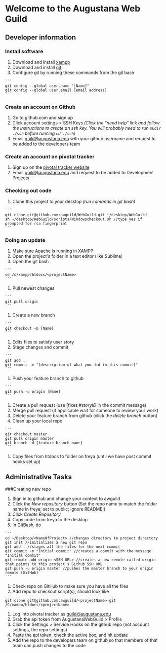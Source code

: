 # Welcome to the Augustana Web Guild

## Developer information

### Install software
  1. Download and install [xampp](http://www.apachefriends.org/en/xampp.html)
  1. Download and install [git](http://git-scm.com/downloads)
  1. Configure git by running these commands from the git bash
  
    ```
    git config --global user.name "[Name]"
    git config --global user.email [email address]
    ```

### Create an account on Github
  1. Go to github.com and sign up
  1. Click account settings > SSH Keys *(Click the "need help" link and follow the instructions to create an ssh key.  You will probably need to run ``` mkdir ./ssh ``` before running ``` cd ./ssh ```)*
  1. Email guild@augustana.edu with your github username and request to be added to the developers team

### Create an account on pivotal tracker
  1. Sign up on the [pivotal tracker website](https://www.pivotaltracker.com/)
  1. Email guild@augustana.edu and request to be added to Development Projects

### Checking out code
  1. Clone this project to your desktop *(run comands in git bash)*

    ```
    git clone git@github.com:awguild/WebGuild.git ~/desktop/WebGuild
    sh ~/desktop/WebGuild/scripts/Windowscheckout.sh //type yes if prompted for rsa fingerprint
    ```

### Doing an update
  1. Make sure Apache is running in XAMPP
  1. Open the project's folder in a text editor (like Sublime)
  1. Open the git bash 

    ```
    cd /c/xampp/htdocs/<projectName>
    ```
  1. Pull newest changes 
    
    ```
    git pull origin
    ```
  1. Create a new branch

    ```
    git checkout -b [Name]
    ```
  1. Edits files to satisfy user story
  1. Stage changes and commit
   
    ```
    git add .
    git commit -m "[description of what you did in this commit]"
    ```
  1. Push your feature branch to github

    ```
    git push -u origin [Name]
    ```
  1. Create a pull request (use [fixes #*storyID* in the commit message)
  1. Merge pull request (if applicable wait for someone to review your work)
  1. Delete your feature branch from github (click the *delete branch* button)
  1. Clean up your local repo 

    ```
    git checkout master
    git pull origin master
    git branch -d [feature branch name]
    ```
  1. Copy files from htdocs to folder on freya (until we have post commit hooks set up)

## Administrative Tasks

###Creating new repo
  1. Sign in to github and change your context to awguild
  1. Click the *New repository* button (Set the repo name to match the folder name in freya; set to public; ignore README;)
  1. Click *Create Repository*
  1. Copy code from freya to the desktop
  1. In GitBash, do 

    ```
    cd ~/Desktop/<NameOfProject> //changes directory to project directory
    git init //initializes a new git repo
    git add . //stages all the files for the next commit
    git commit -m "Initial commit" //creates a commit with the message "Initial commit"
    git remote add origin <SSH URL> //creates a new remote called origin that points to this project's Github SSH URL
    git push -u origin master //pushes the master branch to your origin remote (GitHub)
    ```
  1. Check repo on GitHub to make sure you have all the files
  1. Add repo to checkout script(s), should look like
   ```
   git clone git@github.com:awguild/<projectName>.git /C/xampp/htdocs/<projectName>
   ```
  1. Log into pivotal tracker as guild@augustana.edu
  1. Grab the api token from AugustanaWebGuild > Profile
  1. Click the Settings > Service Hooks on the github repo (not account settings, the repo settings)
  1. Paste the api token, check the active box, and hit update
  1. Add the repo to the developers team on github so that members of that team can push changes to the code